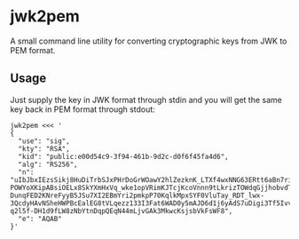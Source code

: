# jwk2pem

A small command line utility for converting cryptographic keys from JWK to PEM format.

## Usage

Just supply the key in JWK format through stdin and you will get the same key back in PEM format through stdout:

    jwk2pem <<< '
    {
      "use": "sig",
      "kty": "RSA",
      "kid": "public:e00d54c9-3f94-461b-9d2c-d0f6f45fa4d6",
      "alg": "RS256",
      "n":   "uIbJbxIEzsSikj8HuDiTrbSJxPHrDoGrWOawY2hlZezknK_LTXf4wxNNG63ERtt6aBn7rikWJzvh3xa5aqVCSLnSDCrmIQ2KRmm-POWYoXKipABsiOELx8SkYXmHxVq_wke1opVRimKJTcjKcoVnnn9tLkrizTOWdqGjjhobvdTc_jEoqSMO5qJQPcmOgOrxsgSJHJnzh0u44TH6a2dGBpYpyAyYZgOoZDs2jtICYgAKJ4Jb_B9KJd34uayuGsB-DunqFED2KNreFyyB5JSu7XI2EBmYri2pmkpP70KqlkMpxSYF0VluTay_RDT_lwx-3QcdyHAvNSheHWPBcEalEG8tVLqezz133I3Fat6WAD0y5mAJD6d1j6yAdS7uDigi3Tf5IvveJRIIQi7b_hYwX5FjWVse4c0b27inpVLMXvQlYEgiy19E5bKykdKXkvdGzFNPrlL2fCHlMlDUOnEWWMnLR2_iSca3TV09YDGylk3CmU3Cw5OUVbqNWc9gcfdt4FrfF5qqEeOEYAya5pigMCKqTNwKqTTKZtEZLdfYdB1yxP1aSt2d7nIwFF6J32fNA6g8Wq01B7R_drw5BY5D5k8Sl8V5QERndGFQYl7W3J3wPuqcHlHZ-q2l5f-DH1d9fLW8zNbYtnDqpQEqN44mLjvGAk3MkwcKsjsbVkFsWF8",
      "e": "AQAB"
    }'